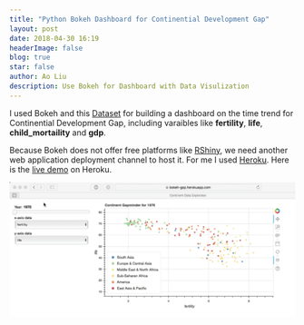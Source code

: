 ```yaml
---
title: "Python Bokeh Dashboard for Continential Development Gap"
layout: post
date: 2018-04-30 16:19
headerImage: false
blog: true
star: false
author: Ao Liu
description: Use Bokeh for Dashboard with Data Visulization
---
```


I used Bokeh and this [Dataset](https://github.com/aoliu95/Continent_Gapminer/blob/master/gapminder_tidy.csv) for building a dashboard on the time trend for Continential Development Gap, including varaibles like **fertility**, **life**, **child_mortaility** and **gdp**. 

Because Bokeh does not offer free platforms like [RShiny](https://shiny.rstudio.com/), we need another web application deployment channel to host it. For me I used [Heroku](https://www.heroku.com/). Here is the [live demo](https://bokeh-gap.herokuapp.com/bokehgap) on Heroku.

![Screenshot](https://github.com/aoliu95/Continent_Gapminer/raw/master/Demo.gif)  
